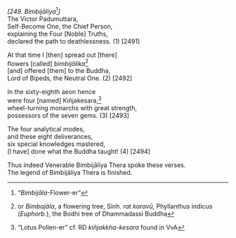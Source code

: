*\[249. Bimbijāliya*[^1]*\]*  
The Victor Padumuttara,  
Self-Become One, the Chief Person,  
explaining the Four \[Noble\] Truths,  
declared the path to deathlessness. (1) \[2491\]

At that time I \[then\] spread out \[there\]  
flowers \[called\] *bimbijālika*[^2]  
\[and\] offered \[them\] to the Buddha,  
Lord of Bipeds, the Neutral One. (2) \[2492\]

In the sixty-eighth aeon hence  
were four \[named\] Kiñjakesara,[^3]  
wheel-turning monarchs with great strength,  
possessors of the seven gems. (3) \[2493\]

The four analytical modes,  
and these eight deliverances,  
six special knowledges mastered,  
\[I have\] done what the Buddha taught! (4) \[2494\]

Thus indeed Venerable Bimbijāliya Thera spoke these verses.  
The legend of Bimbijāliya Thera is finished.

[^1]: “*Bimbijāla*-Flower-er”

[^2]: or *Bimbajāla*, a flowering tree, Sinh. *rat karavū,* Phyllanthus
    indicus (*Euphorb.*), the Bodhi tree of Dhammadassi Buddha

[^3]: “Lotus Pollen-er” cf. RD *kiñjakkha-kesara* found in VvA
